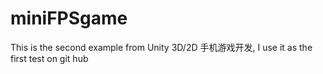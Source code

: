 # miniFPSgame
This is the second example from Unity 3D/2D 手机游戏开发, I use it as the first test on git hub
